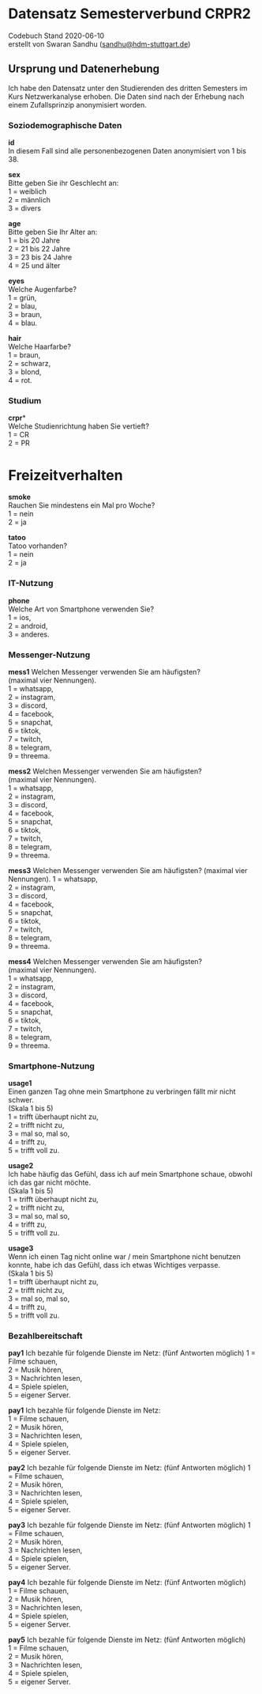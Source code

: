 # Datensatz Semesterverbund CRPR2 #
Codebuch Stand 2020-06-10  
erstellt von Swaran Sandhu (sandhu@hdm-stuttgart.de)

## Ursprung und Datenerhebung
Ich habe den Datensatz unter den Studierenden des dritten Semesters im Kurs Netzwerkanalyse erhoben. Die Daten sind nach der Erhebung nach einem Zufallsprinzip anonymisiert worden.

### Soziodemographische Daten

**id**  
In diesem Fall sind alle personenbezogenen Daten anonymisiert von 1 bis 38.

**sex**    
Bitte geben Sie ihr Geschlecht an:  
1 = weiblich  
2 = männlich  
3 = divers
  
**age**   
Bitte geben Sie Ihr Alter an:  
1 = bis 20 Jahre    
2 = 21 bis 22 Jahre    
3 = 23 bis 24 Jahre  
4 = 25 und älter  

**eyes**    
Welche Augenfarbe?    
1 = grün,   
2 = blau,   
3 = braun,   
4 = blau.     

**hair**  
Welche Haarfarbe?  
1 = braun,      
2 = schwarz,   
3 = blond,    
4 = rot.

### Studium

**crpr***    
Welche Studienrichtung haben Sie vertieft?  
1 = CR  
2 = PR

# Freizeitverhalten

**smoke**    
Rauchen Sie mindestens ein Mal pro Woche?  
1 = nein   
2 = ja  
  
**tatoo**    
Tatoo vorhanden?   
1 = nein  
2 = ja  
  
### IT-Nutzung

**phone**  
Welche Art von Smartphone verwenden Sie?  
1 = ios,  
2 = android,  
3 = anderes.  

### Messenger-Nutzung

**mess1**
Welchen Messenger verwenden Sie am häufigsten?  
(maximal vier Nennungen).  
1 = whatsapp,  
2 = instagram,    
3 = discord,  
4 = facebook,  
5 = snapchat,  
6 = tiktok,  
7 = twitch,  
8 = telegram,  
9 = threema.  

**mess2**
Welchen Messenger verwenden Sie am häufigsten?  
(maximal vier Nennungen).  
1 = whatsapp,  
2 = instagram,    
3 = discord,  
4 = facebook,  
5 = snapchat,  
6 = tiktok,  
7 = twitch,  
8 = telegram,  
9 = threema.  

**mess3**
Welchen Messenger verwenden Sie am häufigsten?
(maximal vier Nennungen).
1 = whatsapp,  
2 = instagram,    
3 = discord,  
4 = facebook,  
5 = snapchat,  
6 = tiktok,  
7 = twitch,  
8 = telegram,  
9 = threema. 

**mess4**
Welchen Messenger verwenden Sie am häufigsten?  
(maximal vier Nennungen).  
1 = whatsapp,  
2 = instagram,    
3 = discord,  
4 = facebook,  
5 = snapchat,  
6 = tiktok,  
7 = twitch,  
8 = telegram,  
9 = threema. 

### Smartphone-Nutzung

**usage1**  
Einen ganzen Tag ohne mein Smartphone zu verbringen fällt mir nicht schwer.  
(Skala 1 bis 5)  
1 = trifft überhaupt nicht zu,  
2 = trifft nicht zu,  
3 = mal so, mal so,    
4 = trifft zu,  
5 = trifft voll zu.  

**usage2**  
Ich habe häufig das Gefühl, dass ich auf mein Smartphone schaue, obwohl ich das gar nicht möchte.  
(Skala 1 bis 5)  
1 = trifft überhaupt nicht zu,  
2 = trifft nicht zu,  
3 = mal so, mal so,    
4 = trifft zu,  
5 = trifft voll zu.

**usage3**  
Wenn ich einen Tag nicht online war / mein Smartphone nicht benutzen konnte, habe ich das Gefühl, dass ich etwas Wichtiges verpasse.   
(Skala 1 bis 5)  
1 = trifft überhaupt nicht zu,  
2 = trifft nicht zu,  
3 = mal so, mal so,    
4 = trifft zu,  
5 = trifft voll zu.

### Bezahlbereitschaft

**pay1**
Ich bezahle für folgende Dienste im Netz: 
(fünf Antworten möglich) 
1 = Filme schauen,  
2 = Musik hören,  
3 = Nachrichten lesen,  
4 = Spiele spielen,  
5 = eigener Server.  

**pay1**
Ich bezahle für folgende Dienste im Netz:  
1 = Filme schauen,  
2 = Musik hören,  
3 = Nachrichten lesen,  
4 = Spiele spielen,  
5 = eigener Server. 

**pay2**
Ich bezahle für folgende Dienste im Netz: 
(fünf Antworten möglich) 
1 = Filme schauen,  
2 = Musik hören,  
3 = Nachrichten lesen,  
4 = Spiele spielen,  
5 = eigener Server. 

**pay3**
Ich bezahle für folgende Dienste im Netz: 
(fünf Antworten möglich) 
1 = Filme schauen,  
2 = Musik hören,  
3 = Nachrichten lesen,  
4 = Spiele spielen,  
5 = eigener Server. 

**pay4**
Ich bezahle für folgende Dienste im Netz: 
(fünf Antworten möglich)  
1 = Filme schauen,  
2 = Musik hören,  
3 = Nachrichten lesen,  
4 = Spiele spielen,  
5 = eigener Server. 

**pay5**
Ich bezahle für folgende Dienste im Netz: 
(fünf Antworten möglich)  
1 = Filme schauen,  
2 = Musik hören,  
3 = Nachrichten lesen,  
4 = Spiele spielen,  
5 = eigener Server. 


